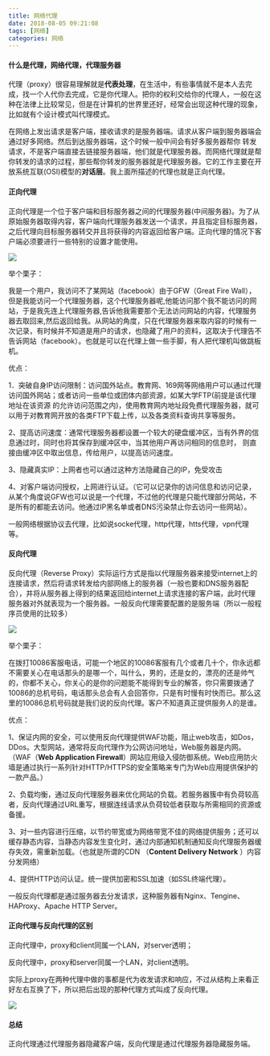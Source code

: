 ```yaml
---
title: 网络代理
date: 2018-08-05 09:21:08
tags: [网络]
categories: 网络
---
```


#### 什么是代理，网络代理，代理服务器

代理（proxy）很容易理解就是**代表处理**，在生活中，有些事情就不是本人去完成，找一个人代你去完成，它是你代理人。把你的权利交给你的代理人，一般在这种在法律上比较常见，但是在计算机的世界里还好，经常会出现这种代理的现象，比如就有个设计模式叫代理模式。

在网络上发出请求是客户端，接收请求的是服务器端。请求从客户端到服务器端会通过好多网络。然后到达服务器端，这个时候一般中间会有好多服务器帮你 转发请求，不是客户端直接去链接服务器端，他们就是代理服务器。而网络代理就是帮你转发的请求的过程，那些帮你转发的服务器就是代理服务器。它的工作主要在开放系统互联(OSI)模型的**对话层**。我上面所描述的代理也就是正向代理。

#### 正向代理

正向代理是一个位于客户端和目标服务器之间的代理服务器(中间服务器)。为了从原始服务器取得内容，客户端向代理服务器发送一个请求，并且指定目标服务器，之后代理向目标服务器转交并且将获得的内容返回给客户端。正向代理的情况下客户端必须要进行一些特别的设置才能使用。

![](/img/proxy/proxy-01.png)

举个栗子：

我是一个用户，我访问不了某网站（facebook）由于GFW（Great Fire Wall），但是我能访问一个代理服务器，这个代理服务器呢,他能访问那个我不能访问的网站，于是我先连上代理服务器,告诉他我需要那个无法访问网站的内容，代理服务器去取回来,然后返回给我。从网站的角度，只在代理服务器来取内容的时候有一次记录，有时候并不知道是用户的请求，也隐藏了用户的资料，这取决于代理告不告诉网站（facebook）。也就是可以在代理上做一些手脚，有人把代理机叫做跳板机。

优点：

1．突破自身IP访问限制：访问国外站点。教育网、169网等网络用户可以通过代理访问国外网站；或者访问一些单位或团体内部资源，如某大学FTP(前提是该代理地址在该资源 的允许访问范围之内)，使用教育网内地址段免费代理服务器，就可以用于对教育网开放的各类FTP下载上传，以及各类资料查询共享等服务。

2、提高访问速度：通常代理服务器都设置一个较大的硬盘缓冲区，当有外界的信息通过时，同时也将其保存到缓冲区中，当其他用户再访问相同的信息时， 则直接由缓冲区中取出信息，传给用户，以提高访问速度。

3、隐藏真实IP：上网者也可以通过这种方法隐藏自己的IP，免受攻击

4、对客户端访问授权，上网进行认证。（它可以记录你的访问信息和访问记录，从某个角度说GFW也可以说是一个代理，不过他的代理是只能代理部分网站，不是所有的都能去访问。他通过IP黑名单或者DNS污染禁止你去访问一些网站）。

一般网络根据协议去代理，比如说socke代理，http代理，htts代理，vpn代理等。

#### 反向代理

反向代理（Reverse Proxy）实际运行方式是指以代理服务器来接受internet上的连接请求，然后将请求转发给内部网络上的服务器（一般也要和DNS服务器配合），并将从服务器上得到的结果返回给internet上请求连接的客户端，此时代理服务器对外就表现为一个服务器。一般反向代理需要配置的是服务端（所以一般程序员使用的比较多）

![](/img/proxy/proxy-02.png)

举个栗子：

在拨打10086客服电话，可能一个地区的10086客服有几个或者几十个，你永远都不需要关心在电话那头的是哪一个，叫什么，男的，还是女的，漂亮的还是帅气的，你都不关心，你关心的是你的问题能不能得到专业的解答，你只需要拨通了10086的总机号码，电话那头总会有人会回答你，只是有时慢有时快而已。那么这里的10086总机号码就是我们说的反向代理。客户不知道真正提供服务人的是谁。

优点：

1、保证内网的安全，可以使用反向代理提供WAF功能，阻止web攻击，如Dos，DDos。大型网站，通常将反向代理作为公网访问地址，Web服务器是内网。（WAF（**Web Application Firewall**）网站应用级入侵防御系统。Web应用防火墙是通过执行一系列针对HTTP/HTTPS的安全策略来专门为Web应用提供保护的一款产品。）

2、负载均衡，通过反向代理服务器来优化网站的负载。若服务器簇中有负荷较高者，反向代理通过URL重写，根据连线请求从负荷较低者获取与所需相同的资源或备援。

3、对一些内容进行压缩，以节约带宽或为网络带宽不佳的网络提供服务；还可以缓存静态内容，当静态内容发生变化时，通过内部通知机制通知反向代理服务器缓存失效，需重新加载。（也就是所谓的CDN （**Content Delivery Network** ）内容分发网络）

4、提供HTTP访问认证。统一提供加密和SSL加速（如SSL终端代理）。

一般反向代理都是通过服务器去分发请求，这种服务器有Nginx、Tengine、HAProxy、Apache HTTP Server。

#### 正向代理与反向代理的区别

正向代理中，proxy和client同属一个LAN，对server透明；

反向代理中，proxy和server同属一个LAN，对client透明。

实际上proxy在两种代理中做的事都是代为收发请求和响应，不过从结构上来看正好左右互换了下，所以把后出现的那种代理方式叫成了反向代理。

![](/img/proxy/proxy-03.jpg)

#### 总结

正向代理通过代理服务器隐藏客户端，反向代理是通过代理服务器隐藏服务端。
